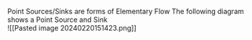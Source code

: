 Point Sources/Sinks are forms of Elementary Flow
The following diagram shows a Point Source and Sink
\
![[Pasted image 20240220151423.png]]